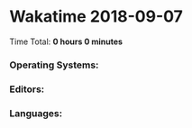 # Wakatime 2018-09-07

Time Total: **0 hours 0 minutes**

### Operating Systems:

### Editors:

### Languages:

